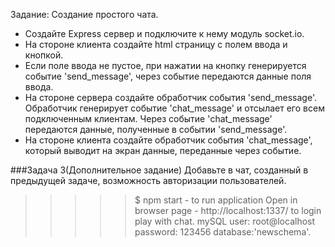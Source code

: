  Задание:
Создание простого чата.

* Создайте Express сервер и подключите к нему модуль socket.io.
* На стороне клиента создайте html страницу с полем ввода и кнопкой.
* Если поле ввода не пустое, при нажатии на кнопку генерируется событие 'send_message',
 через событие передаются данные поля ввода.
* На стороне сервера создайте обработчик события 'send_message'. Обработчик генерирует событие
'chat_message' и отсылает его всем подключенным клиентам. Через событие 'chat_message' передаются данные, полученные в событии 'send_message'.
* На стороне клиента создайте обработчик события 'chat_message', который выводит на экран данные,
переданные через событие.

###Задача 3(Дополнительное задание)
Добавьте в чат, созданный в предыдущей задаче, возможность авторизации пользователей.

>>>>> $ npm start  -  to run application
>>>>> Open in browser page - http://localhost:1337/ to login play with chat.
>>>>> mySQL user: root@localhost  password: 123456 database:'newschema'.
